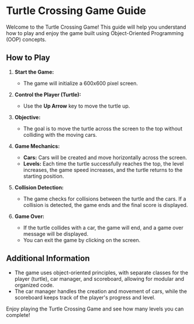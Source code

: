 # Turtle Crossing Game Guide

Welcome to the Turtle Crossing Game! This guide will help you understand how to play and enjoy the game built using Object-Oriented Programming (OOP) concepts.

## How to Play

1. **Start the Game:**
   - The game will initialize a 600x600 pixel screen.

2. **Control the Player (Turtle):**
   - Use the **Up Arrow** key to move the turtle up.

3. **Objective:**
   - The goal is to move the turtle across the screen to the top without colliding with the moving cars.

4. **Game Mechanics:**
   - **Cars:** Cars will be created and move horizontally across the screen.
   - **Levels:** Each time the turtle successfully reaches the top, the level increases, the game speed increases, and the turtle returns to the starting position.

5. **Collision Detection:**
   - The game checks for collisions between the turtle and the cars. If a collision is detected, the game ends and the final score is displayed.

6. **Game Over:**
   - If the turtle collides with a car, the game will end, and a game over message will be displayed.
   - You can exit the game by clicking on the screen.

## Additional Information

- The game uses object-oriented principles, with separate classes for the player (turtle), car manager, and scoreboard, allowing for modular and organized code.
- The car manager handles the creation and movement of cars, while the scoreboard keeps track of the player's progress and level.

Enjoy playing the Turtle Crossing Game and see how many levels you can complete!

